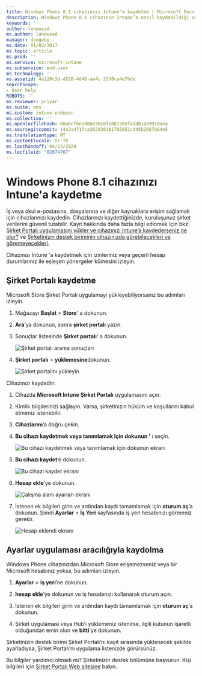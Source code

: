 ```yaml
---
title: Windows Phone 8.1 cihazınızı Intune’a kaydetme | Microsoft Docs
description: Windows Phone 8.1 cihazının Intune’a nasıl kaydedildiği açıklanır
keywords: ''
author: lenewsad
ms.author: lanewsad
manager: dougeby
ms.date: 01/03/2017
ms.topic: article
ms.prod: ''
ms.service: microsoft-intune
ms.subservice: end-user
ms.technology: ''
ms.assetid: 4a120c3d-d520-4d48-ae4c-3338ca4e7bde
searchScope:
- User help
ROBOTS: ''
ms.reviewer: priyar
ms.suite: ems
ms.custom: intune-enduser
ms.collection: ''
ms.openlocfilehash: 08a6cf6eed86836c8fe887265faddb1459918aea
ms.sourcegitcommit: 1442a4717ca362d38101785851cd45b2687b64e5
ms.translationtype: MT
ms.contentlocale: tr-TR
ms.lasthandoff: 04/23/2020
ms.locfileid: "82074767"
---
```

# <a name="enroll-your-windows-phone-81-device-in-intune"></a>Windows Phone 8.1 cihazınızı Intune'a kaydetme  

İş veya okul e-postasına, dosyalarına ve diğer kaynaklara erişim sağlamak için cihazlarınızı kaydedin. Cihazlarınızı kaydettiğinizde, kuruluşunuz şirket verilerini güvenli tutabilir. Kayıt hakkında daha fazla bilgi edinmek için bkz. [Şirket Portalı uygulamasını yükler ve cihazınızı Intune’a kaydederseniz ne olur?](what-happens-if-you-install-the-company-portal-app-and-enroll-your-device-in-intune-windows.md) ve [Şirketinizin destek biriminin cihazınızda görebilecekleri ve göremeyecekleri](what-info-can-your-company-see-when-you-enroll-your-device-in-intune.md).  

Cihazınızı Intune 'a kaydetmek için izinleriniz veya geçerli hesap durumlarınız ile eşleşen yönergeler kümesini izleyin.

## <a name="enroll-through-company-portal"></a>Şirket Portalı kaydetme  
Microsoft Store Şirket Portalı uygulamayı yükleyebiliyorsanız bu adımları izleyin. 

1. Mağazayı **Başlat** > **Store**' a dokunun.  

2. **Ara**’ya dokunun, sonra **şirket portalı** yazın.  

3. Sonuçlar listesinde **Şirket portalı**' a dokunun.  


    ![Şirket portalı arama sonuçları](./media/WP81-1-CP-search-store-v2.png)  

4. **Şirket portalı** &gt; **yüklemesine**dokunun.    


    ![Şirket portalını yükleyin](./media/WP81-2-CP-install-v2.png)  

Cihazınızı kaydedin:  

1. Cihazda **Microsoft Intune Şirket Portalı** uygulamasını açın.  


2. Kimlik bilgilerinizi sağlayın. Varsa, şirketinizin hüküm ve koşullarını kabul etmeniz istenebilir.  

3. **Cihazlarım**’a doğru çekin.  

4. **Bu cihazı kaydetmek veya tanımlamak Için dokunun '** ı seçin.  


    ![Bu cihazı kaydetmek veya tanımlamak için dokunun ekranı](./media/WP81-enroll-1-swipe-my-devices.png)  

5. **Bu cihazı kaydet**’e dokunun.  


    ![Bu cihazı kaydet ekranı](./media/WP81-enroll-2-enroll-this-device.png)  

6. **Hesap ekle**’ye dokunun.  


    ![Çalışma alanı ayarları ekranı](./media/WP81-enroll-3-workplace-add-acct.png)  

7. İstenen ek bilgileri girin ve ardından kaydı tamamlamak için **oturum aç**’a dokunun. Şimdi **Ayarlar** &gt; **İş Yeri** sayfasında iş yeri hesabınızı görmeniz gerekir.  


    ![Hesap eklendi ekranı](./media/WP81-enroll-4-account-added.png)  

## <a name="enroll-through-settings-app"></a>Ayarlar uygulaması aracılığıyla kaydolma  
Windows Phone cihazınızdan Microsoft Store erişemezseniz veya bir Microsoft hesabınız yoksa, bu adımları izleyin.

1. **Ayarlar** &gt; **iş yeri**’ne dokunun.  

2. **hesap ekle**’ye dokunun ve iş hesabınızı kullanarak oturum açın.  

3. İstenen ek bilgileri girin ve ardından kaydı tamamlamak için **oturum aç**’a dokunun.  

4. Şirket uygulaması veya Hub’ı yüklemeniz istenirse, ilgili kutunun işaretli olduğundan emin olun ve **bitti**’ye dokunun.  

Şirketinizin destek birimi Şirket Portalı’nı kayıt sırasında yüklenecek şekilde ayarladıysa, Şirket Portalı’nı uygulama listenizde görürsünüz.  

Bu bilgiler yardımcı olmadı mı? Şirketinizin destek bölümüne başvurun. Kişi bilgileri için [Şirket Portalı Web sitesine](https://go.microsoft.com/fwlink/?linkid=2010980) bakın.
